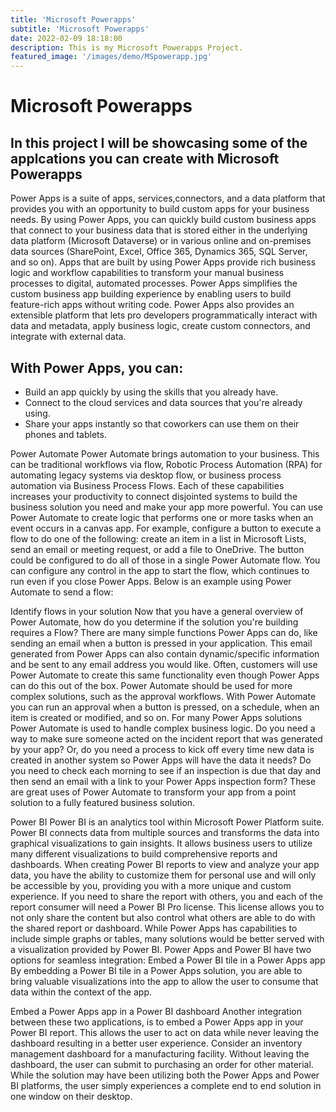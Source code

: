 ```yaml
---
title: 'Microsoft Powerapps'
subtitle: 'Microsoft Powerapps'
date: 2022-02-09 18:18:00
description: This is my Microsoft Powerapps Project.
featured_image: '/images/demo/MSpowerapp.jpg'
---
```

# Microsoft Powerapps
## In this project I will be showcasing some of the applcations you can create with Microsoft Powerapps

Power Apps is a suite of apps, services,connectors, and a data platform that provides you with an opportunity to build custom apps for your business needs. By using Power Apps, you can quickly build custom business apps that connect to your business data that is stored either in the underlying data platform (Microsoft Dataverse) or in various online and on-premises data sources
(SharePoint, Excel, Office 365, Dynamics 365, SQL Server, and so on).
Apps that are built by using Power Apps provide rich business logic and
workflow capabilities to transform your manual business processes to
digital, automated processes. Power Apps simplifies the custom business
app building experience by enabling users to build feature-rich apps
without writing code. Power Apps also provides an extensible platform
that lets pro developers programmatically interact with data and
metadata, apply business logic, create custom connectors, and integrate
with external data.

## With Power Apps, you can: 
-	Build an app quickly by using the skills
that you already have. 
-	Connect to the cloud services and data sources
that you're already using. 
-	Share your apps instantly so that coworkers
can use them on their phones and tablets.

Power Automate Power Automate brings automation to your business. This
can be traditional workflows via flow, Robotic Process Automation (RPA)
for automating legacy systems via desktop flow, or business process
automation via Business Process Flows. Each of these capabilities
increases your productivity to connect disjointed systems to build the
business solution you need and make your app more powerful. You can use
Power Automate to create logic that performs one or more tasks when an
event occurs in a canvas app. For example, configure a button to execute
a flow to do one of the following: create an item in a list in Microsoft
Lists, send an email or meeting request, or add a file to OneDrive. The
button could be configured to do all of those in a single Power Automate
flow. You can configure any control in the app to start the flow, which
continues to run even if you close Power Apps. Below is an example using
Power Automate to send a flow:

Identify flows in your solution Now that you have a general overview of
Power Automate, how do you determine if the solution you're building
requires a Flow? There are many simple functions Power Apps can do, like
sending an email when a button is pressed in your application. This
email generated from Power Apps can also contain dynamic/specific
information and be sent to any email address you would like. Often,
customers will use Power Automate to create this same functionality even
though Power Apps can do this out of the box. Power Automate should be
used for more complex solutions, such as the approval workflows. With
Power Automate you can run an approval when a button is pressed, on a
schedule, when an item is created or modified, and so on. For many Power
Apps solutions Power Automate is used to handle complex business logic.
Do you need a way to make sure someone acted on the incident report that
was generated by your app? Or, do you need a process to kick off every
time new data is created in another system so Power Apps will have the
data it needs? Do you need to check each morning to see if an inspection
is due that day and then send an email with a link to your Power Apps
inspection form? These are great uses of Power Automate to transform
your app from a point solution to a fully featured business solution.

Power BI Power BI is an analytics tool within Microsoft Power Platform
suite. Power BI connects data from multiple sources and transforms the
data into graphical visualizations to gain insights. It allows business
users to utilize many different visualizations to build comprehensive
reports and dashboards. When creating Power BI reports to view and
analyze your app data, you have the ability to customize them for
personal use and will only be accessible by you, providing you with a
more unique and custom experience. If you need to share the report with
others, you and each of the report consumer will need a Power BI Pro
license. This license allows you to not only share the content but also
control what others are able to do with the shared report or dashboard.
While Power Apps has capabilities to include simple graphs or tables,
many solutions would be better served with a visualization provided by
Power BI. Power Apps and Power BI have two options for seamless
integration: Embed a Power BI tile in a Power Apps app By embedding a
Power BI tile in a Power Apps solution, you are able to bring valuable
visualizations into the app to allow the user to consume that data
within the context of the app.

Embed a Power Apps app in a Power BI dashboard Another integration
between these two applications, is to embed a Power Apps app in your
Power BI report. This allows the user to act on data while never leaving
the dashboard resulting in a better user experience. Consider an
inventory management dashboard for a manufacturing facility. Without
leaving the dashboard, the user can submit to purchasing an order for
other material. While the solution may have been utilizing both the
Power Apps and Power BI platforms, the user simply experiences a
complete end to end solution in one window on their desktop.
